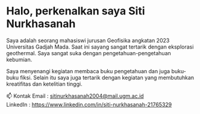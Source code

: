  # Halo, perkenalkan saya Siti Nurkhasanah
Saya adalah seorang mahasiswi jurusan Geofisika angkatan 2023 Universitas Gadjah Mada. Saat ini sayang sangat tertarik dengan eksplorasi geothermal. Saya sangat suka dengan pengetahuan-pengetahuan kebumian.

Saya menyenangi kegiatan membaca buku pengetahuan dan juga buku-buku fiksi. Selain itu saya juga tertarik dengan kegiatan yang membutuhkan kreatifitas dan ketelitian tinggi. 


📫 Kontak
Email     : sitinurkhasanah2004@mail.ugm.ac.id   
LinkedIn  : https://www.linkedin.com/in/siti-nurkhasanah-21765329
